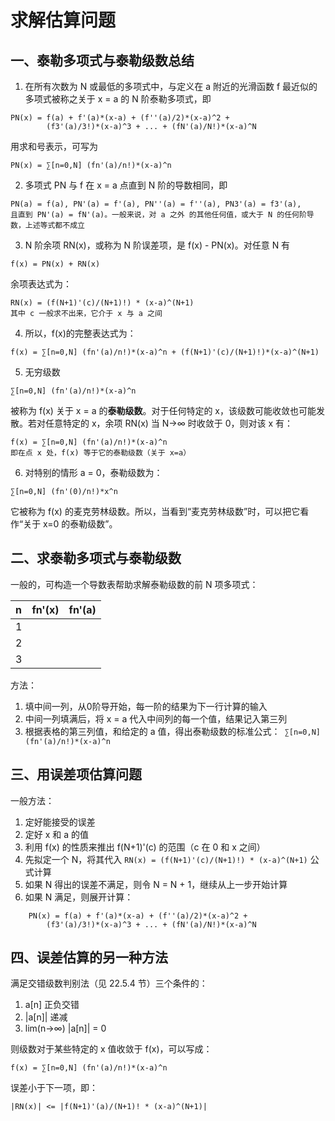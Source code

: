 # 求解估算问题

## 一、泰勒多项式与泰勒级数总结

1. 在所有次数为 N 或最低的多项式中，与定义在 a 附近的光滑函数 f 最近似的多项式被称之关于 x = a 的 N 阶泰勒多项式，即
```
PN(x) = f(a) + f'(a)*(x-a) + (f''(a)/2)*(x-a)^2 +
        (f3'(a)/3!)*(x-a)^3 + ... + (fN'(a)/N!)*(x-a)^N
```
用求和号表示，可写为
```
PN(x) = ∑[n=0,N] (fn'(a)/n!)*(x-a)^n
```
2. 多项式 PN 与 f 在 x = a 点直到 N 阶的导数相同，即
```
PN(a) = f(a), PN'(a) = f'(a), PN''(a) = f''(a), PN3'(a) = f3'(a),
且直到 PN'(a) = fN'(a)。一般来说，对 a 之外 的其他任何值，或大于 N 的任何阶导数，上述等式都不成立
```
3. N 阶余项 RN(x)，或称为 N 阶误差项，是 f(x) - PN(x)。对任意 N 有
```
f(x) = PN(x) + RN(x)
```
余项表达式为：
```
RN(x) = (f(N+1)'(c)/(N+1)!) * (x-a)^(N+1)
其中 c 一般求不出来，它介于 x 与 a 之间
```
4. 所以，f(x)的完整表达式为：
```
f(x) = ∑[n=0,N] (fn'(a)/n!)*(x-a)^n + (f(N+1)'(c)/(N+1)!)*(x-a)^(N+1)
```
5. 无穷级数
```
∑[n=0,N] (fn'(a)/n!)*(x-a)^n
```
被称为 f(x) 关于 x = a 的**泰勒级数**。对于任何特定的 x，该级数可能收敛也可能发散。若对任意特定的 x，余项 RN(x) 当 N→∞ 时收敛于 0，则对该 x 有：
```
f(x) = ∑[n=0,N] (fn'(a)/n!)*(x-a)^n
即在点 x 处，f(x) 等于它的泰勒级数（关于 x=a）
```
6. 对特别的情形 a = 0，泰勒级数为：
```
∑[n=0,N] (fn'(0)/n!)*x^n
```
它被称为 f(x) 的麦克劳林级数。所以，当看到“麦克劳林级数”时，可以把它看作“关于 x=0 的泰勒级数”。

## 二、求泰勒多项式与泰勒级数

一般的，可构造一个导数表帮助求解泰勒级数的前 N 项多项式：

| n | fn'(x) | fn'(a) |
|:--|:-------|:-------|
| 1 |        |        |
| 2 |        |        |
| 3 |        |        |

方法：
1. 填中间一列，从0阶导开始，每一阶的结果为下一行计算的输入
2. 中间一列填满后，将 x = a 代入中间列的每一个值，结果记入第三列
3. 根据表格的第三列值，和给定的 a 值，得出泰勒级数的标准公式：``` ∑[n=0,N] (fn'(a)/n!)*(x-a)^n```

## 三、用误差项估算问题
一般方法：

1. 定好能接受的误差
2. 定好 x 和 a 的值
3. 利用 f(x) 的性质来推出 f(N+1)'(c) 的范围（c 在 0 和 x 之间）
4. 先拟定一个 N，将其代入 ```RN(x) = (f(N+1)'(c)/(N+1)!) * (x-a)^(N+1)``` 公式计算
5. 如果 N 得出的误差不满足，则令 N = N + 1，继续从上一步开始计算
6. 如果 N 满足，则展开计算：
```
    PN(x) = f(a) + f'(a)*(x-a) + (f''(a)/2)*(x-a)^2 +
        (f3'(a)/3!)*(x-a)^3 + ... + (fN'(a)/N!)*(x-a)^N
```

## 四、误差估算的另一种方法
满足交错级数判别法（见 22.5.4 节）三个条件的：

1. a[n] 正负交错
2. |a[n]| 递减
3. lim(n→∞) |a[n]| = 0

则级数对于某些特定的 x 值收敛于 f(x)，可以写成：
```
f(x) = ∑[n=0,N] (fn'(a)/n!)*(x-a)^n
```
误差小于下一项，即：
```
|RN(x)| <= |f(N+1)'(a)/(N+1)! * (x-a)^(N+1)|
```
